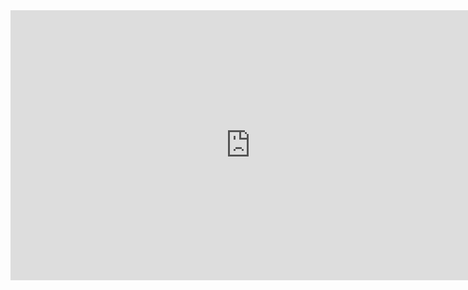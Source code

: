 <iframe width="768" height="432" src="https://miro.com/app/live-embed/uXjVKew2lIE=/?moveToViewport=-659,-2261,5464,2616&embedId=696293195723" frameborder="0" scrolling="no" allow="fullscreen; clipboard-read; clipboard-write" allowfullscreen></iframe>

